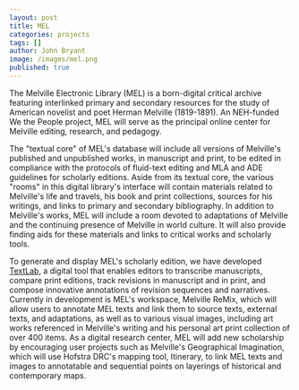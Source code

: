 ```yaml
---
layout: post
title: MEL
categories: projects
tags: []
author: John Bryant
image: /images/mel.png
published: true
---
```


The Melville Electronic Library (MEL) is a born-digital critical archive featuring interlinked primary and secondary resources for the study of American novelist and poet Herman Melville (1819-1891).  An NEH-funded We the People project, MEL will serve as the principal online center for Melville editing, research, and pedagogy.

<!--more-->

The "textual core" of MEL's database will include all versions of Melville's published and unpublished works, in manuscript and print, to be edited in compliance with the protocols of fluid-text editing and MLA and ADE guidelines for scholarly editions.  Aside from its textual core, the various "rooms" in this digital library's interface will contain materials related to Melville's life and travels, his book and print collections, sources for his writings, and links to primary and secondary bibliography.  In addition to Melville's works, MEL will include a room devoted to adaptations of Melville and the continuing presence of Melville in world culture.  It will also provide finding aids for these materials and links to critical works and scholarly tools.

To generate and display MEL's scholarly edition, we have developed [TextLab](http://mel.hofstra.edu/textlab.html), a digital tool that enables editors to transcribe manuscripts, compare print editions, track revisions in manuscript and in print, and compose innovative annotations of revision sequences and narratives.  Currently in development is MEL's workspace, Melville ReMix, which will allow users to annotate MEL texts and link them to source texts, external texts, and adaptations, as well as to various visual images, including art works referenced in Melville's writing and his personal art print collection of over 400 items.  As a digital research center, MEL will add new scholarship by encouraging user projects such as Melville's Geographical Imagination, which will use Hofstra DRC's mapping tool, Itinerary, to link MEL texts and images to annotatable and sequential points on layerings of historical and contemporary maps.